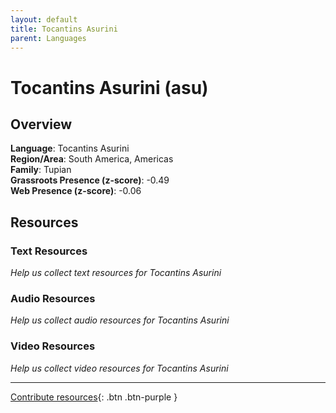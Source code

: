 ```yaml
---
layout: default
title: Tocantins Asurini
parent: Languages
---
```


# Tocantins Asurini (asu)

## Overview

**Language**: Tocantins Asurini  
**Region/Area**: South America, Americas  
**Family**: Tupian  
**Grassroots Presence (z-score)**: -0.49  
**Web Presence (z-score)**: -0.06  

## Resources

### Text Resources
*Help us collect text resources for Tocantins Asurini*

### Audio Resources
*Help us collect audio resources for Tocantins Asurini*

### Video Resources
*Help us collect video resources for Tocantins Asurini*

---

[Contribute resources](https://forms.office.com/e/1SfLJx3u1r){: .btn .btn-purple }
